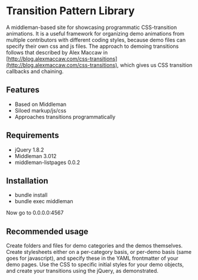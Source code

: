 # Transition Pattern Library

A middleman-based site for showcasing programmatic CSS-transition animations. It is a useful framework for organizing demo animations from multiple contributors with different coding styles, because demo files can specify their own css and js files. The approach to demoing transitions follows that described by Alex Maccaw in [http://blog.alexmaccaw.com/css-transitions](http://blog.alexmaccaw.com/css-transitions), which gives us CSS transition callbacks and chaining.

## Features

* Based on Middleman
* Siloed markup/js/css
* Approaches transitions programmatically

## Requirements

* jQuery 1.8.2
* Middleman 3.012
* middleman-listpages 0.0.2

## Installation

* bundle install
* bundle exec middleman

Now go to 0.0.0.0:4567

## Recommended usage

Create folders and files for demo categories and the demos themselves. Create stylesheets either on a per-category basis, or per-demo basis (same goes for javascript), and specify these in the YAML frontmatter of your demo pages. Use the CSS to specific initial styles for your demo objects, and create your transitions using the jQuery, as demonstrated.